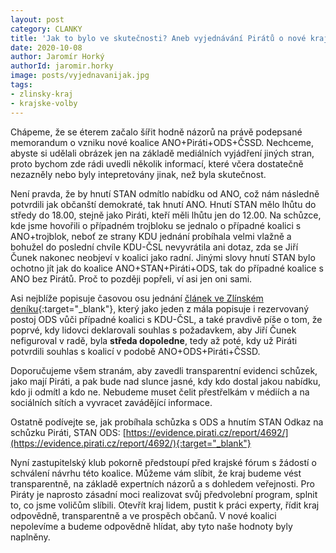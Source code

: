 ```yaml
---
layout: post
category: CLANKY
title: 'Jak to bylo ve skutečnosti? Aneb vyjednávání Pirátů o nové krajské koalici'
date: 2020-10-08
author: Jaromír Horký
authorId: jaromir.horky
image: posts/vyjednavanijak.jpg
tags: 
- zlinsky-kraj
- krajske-volby
---
```

Chápeme, že se éterem začalo šířit hodně názorů na právě podepsané memorandum o vzniku nové koalice ANO+Piráti+ODS+ČSSD. Nechceme, abyste si udělali obrázek jen na základě mediálních vyjádření jiných stran, proto bychom zde rádi uvedli několik informací, které včera dostatečně nezazněly nebo byly intepretovány jinak, než byla skutečnost.

Není pravda, že by hnutí STAN odmítlo nabídku od ANO, což nám následně potvrdili jak občanští demokraté, tak hnutí ANO. Hnutí STAN mělo lhůtu do středy do 18.00, stejně jako Piráti, kteří měli lhůtu jen do 12.00. Na schůzce, kde jsme hovořili o případném trojbloku se jednalo o případné koalici s ANO+trojblok, neboť ze strany KDU jednání probíhala velmi vlažně a bohužel do poslední chvíle KDU-ČSL nevyvrátila ani dotaz, zda se Jiří Čunek nakonec neobjeví v koalici jako radní. Jinými slovy hnutí STAN bylo ochotno jít jak do koalice ANO+STAN+Piráti+ODS, tak do případné koalice s ANO bez Pirátů. Proč to později popřeli, ví asi jen oni sami. 

Asi nejblíže popisuje časovou osu jednání [článek ve Zlínském deníku](https://zlinsky.denik.cz/zpravy_region/ano-pirati-ods-a-cssd-nova-koalice-ve-zlinskem-kraji-je-na-spadnuti-20201007.html){:target="_blank"}, který jako jeden z mála popisuje i rezervovaný postoj ODS vůči případné koalici s KDU-ČSL,  a také pravdivě píše o tom, že poprvé, kdy lidovci deklarovali souhlas s požadavkem, aby Jiří Čunek nefiguroval v radě, byla **středa dopoledne**, tedy až poté, kdy už Piráti potvrdili souhlas s koalicí v podobě ANO+ODS+Piráti+ČSSD. 

Doporučujeme všem stranám, aby zavedli transparentní evidenci schůzek, jako mají Piráti, a pak bude nad slunce jasné, kdy kdo dostal jakou nabídku, kdo ji odmítl a kdo ne. Nebudeme muset čelit přestřelkám v médiích a na sociálních sítích a vyvracet zavádějící informace.

Ostatně podívejte se, jak probíhala schůzka s ODS a hnutím STAN Odkaz na schůzku Piráti, STAN ODS: [https://evidence.pirati.cz/report/4692/](https://evidence.pirati.cz/report/4692/){:target="_blank"}

Nyní zastupitelský klub pokorně předstoupí před krajské fórum s žádostí o schválení návrhu této koalice. Můžeme vám slíbit, že kraj budeme vést transparentně, na základě expertních názorů a s dohledem veřejnosti. Pro Piráty je naprosto zásadní moci realizovat svůj předvolební program, splnit to, co jsme voličům slíbili. Otevřít kraj lidem, pustit k práci experty, řídit kraj odpovědně, transparentně a ve prospěch občanů. V nové koalici nepolevíme a budeme odpovědně hlídat, aby tyto naše hodnoty byly naplněny.
